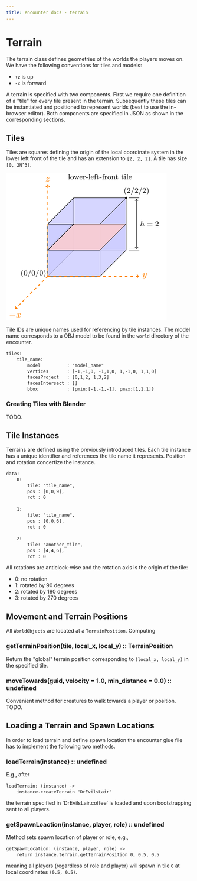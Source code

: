 ```yaml
---
title: encounter docs - terrain
---
```


# Terrain

The terrain class defines geometries of the worlds the players moves on. We
have the following conventions for tiles and models:

* `+z` is up
* `-x` is forward


A terrain is specified with two components. First we require one definition of a
"tile" for every tile present in the terrain. Subsequently these tiles can be
instantiated and positioned to represent worlds (best to use the in-browser
editor). Both components are specified in JSON as shown in the corresponding
sections.


## Tiles

Tiles are squares defining the origin of the local coordinate system in the
lower left front of the tile and has an extension to `[2, 2, 2]`. A tile has
size `[0, 2N^3)`.

![Tile specification](../assets/tile.png)

Tile IDs are unique names used for referencing by tile instances. The model name
corresponds to a OBJ model to be found in the `world` directory of the
encounter.

    tiles:
        tile_name:
            model          : "model_name"
            vertices       : [-1,-1,0, -1,1,0, 1,-1,0, 1,1,0]
            facesProject   : [0,1,2, 1,3,2]
            facesIntersect : []
            bbox           : {pmin:[-1,-1,-1], pmax:[1,1,1]}


### Creating Tiles with Blender

TODO.


## Tile Instances

Terrains are defined using the previously introduced tiles. Each tile instance
has a unique identifier and references the tile name it represents. Position and
rotation concertize the instance.

    data:
        0:
            tile: "tile_name",
            pos : [0,0,9],
            rot : 0

        1:
            tile: "tile_name",
            pos : [0,0,6],
            rot : 0

        2:
            tile: "another_tile",
            pos : [4,4,6],
            rot : 0


All rotations are anticlock-wise and the rotation axis is the origin of the
tile:

* 0: no rotation
* 1: rotated by 90 degrees
* 2: rotated by 180 degrees
* 3: rotated by 270 degrees



## Movement and Terrain Positions

All `WorldObjects` are located at a `TerrainPosition`. Computing

### getTerrainPosition(tile, local_x, local_y) :: TerrainPosition

Return the "global" terrain position corresponding to `(local_x, local_y)` in
the specified tile.


### moveTowards(guid, velocity = 1.0, min_distance = 0.0) :: undefined

Convenient method for creatures to walk towards a player or position. TODO.


## Loading a Terrain and Spawn Locations

In order to load terrain and define spawn location the encounter glue file has
to implement the following two methods.

### loadTerrain(instance) :: undefined

E.g., after

    loadTerrain: (instance) ->
        instance.createTerrain "DrEvilsLair"

the terrain specified in 'DrEvilsLair.coffee' is loaded and upon bootstrapping
sent to all players.


### getSpawnLoaction(instance, player, role) :: undefined

Method sets spawn location of player or role, e.g.,

    getSpawnLocation: (instance, player, role) ->
        return instance.terrain.getTerrainPosition 0, 0.5, 0.5

meaning all players (regardless of role and player) will spawn in tile `0` at
local coordinates `(0.5, 0.5)`.
